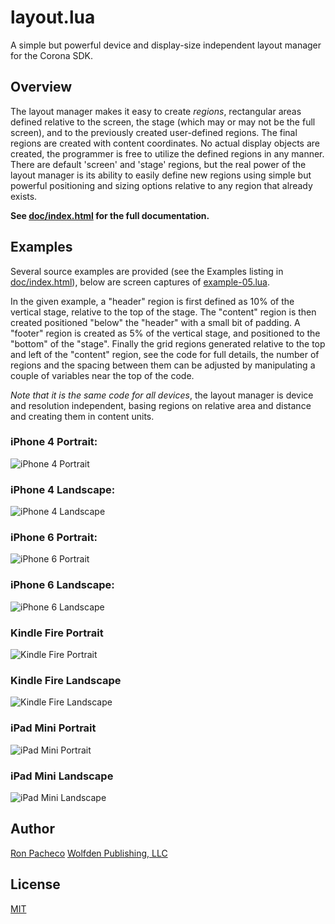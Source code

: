 # layout.lua

A simple but powerful device and display-size independent layout manager for the Corona SDK.

## Overview

The layout manager makes it easy to create *regions*, rectangular areas defined relative to the screen, the stage (which may or may not be the full screen), and to the previously created user-defined regions. The final regions are created with content coordinates. No actual display objects are created, the programmer is free to utilize the defined regions in any manner. There are default 'screen' and 'stage' regions, but the real power of the layout manager is its ability to easily define new regions using simple but powerful positioning and sizing options relative to any region that already exists.


**See [doc/index.html](doc/index.html) for the full documentation.**

## Examples

Several source examples are provided (see the Examples listing in [doc/index.html](doc/index.html)), below are screen captures of [example-05.lua](doc/examples/example-05.lua.html).

In the given example, a "header" region is first defined as 10% of the vertical stage, relative to the top of the stage. The "content" region is then created positioned "below" the "header" with a small bit of padding. A "footer" region is created as 5% of the vertical stage, and positioned to the "bottom" of the "stage". Finally the grid regions generated relative to the top and left of the "content" region, see the code for full details, the number of regions and the spacing between them can be adjusted by manipulating a couple of variables near the top of the code.

_Note that it is the same code for all devices_, the layout manager is device and resolution independent, basing regions on relative area and distance and creating them in content units.

### iPhone 4 Portrait:
![iPhone 4 Portrait](examples/example-05-iphone4-po.jpg)

### iPhone 4 Landscape:
![iPhone 4 Landscape](examples/example-05-iphone4-la.jpg)

### iPhone 6 Portrait:
![iPhone 6 Portrait](examples/example-05-iphone6-po.jpg)

### iPhone 6 Landscape:
![iPhone 6 Landscape](examples/example-05-iphone6-la.jpg)

### Kindle Fire Portrait
![Kindle Fire Portrait](examples/example-05-kindle-fire-po.jpg)

### Kindle Fire Landscape
![Kindle Fire Landscape](examples/example-05-kindle-fire-la.jpg)

### iPad Mini Portrait
![iPad Mini Portrait](examples/example-05-ipad-mini-po.jpg)

### iPad Mini Landscape
![iPad Mini Landscape](examples/example-05-ipad-mini-la.jpg)

## Author

[Ron Pacheco](ron@wolfden.pub)
[Wolfden Publishing, LLC](http://www.wolfden.pub/)

## License

[MIT](https://github.com/wolfdenpublishing/layout/blob/master/LICENSE)